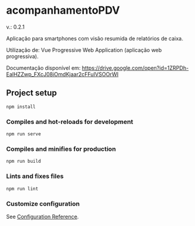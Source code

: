 # acompanhamentoPDV
v.: 0.2.1

Aplicação para smartphones com visão resumida de relatórios de caixa. 

Utilização de:
Vue
Progressive Web Application (aplicação web progressiva).

Documentação disponível em:
https://drive.google.com/open?id=1ZRPDh-EalHZZwp_FXcJ08iOmdKjaar2cFFuIVSOOrWI


## Project setup
```
npm install
```

### Compiles and hot-reloads for development
```
npm run serve
```

### Compiles and minifies for production
```
npm run build
```

### Lints and fixes files
```
npm run lint
```

### Customize configuration
See [Configuration Reference](https://cli.vuejs.org/config/).